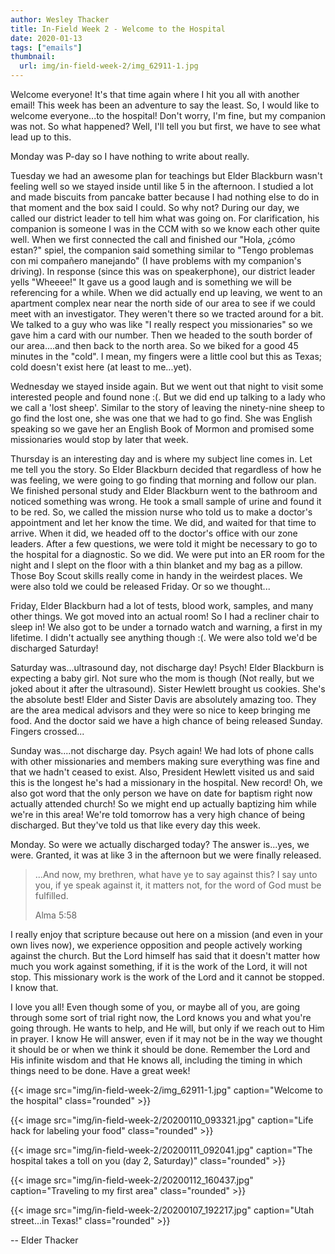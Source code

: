 ```yaml
---
author: Wesley Thacker
title: In-Field Week 2 - Welcome to the Hospital
date: 2020-01-13
tags: ["emails"]
thumbnail:
  url: img/in-field-week-2/img_62911-1.jpg
---
```


Welcome everyone! It's that time again where I hit you all with another email! This week has been an adventure to say the least. So, I would like to welcome everyone...to the hospital! Don't worry, I'm fine, but my companion was not. So what happened? Well, I'll tell you but first, we have to see what lead up to this.

Monday was P-day so I have nothing to write about really.

Tuesday we had an awesome plan for teachings but Elder Blackburn wasn't feeling well so we stayed inside until like 5 in the afternoon. I studied a lot and made biscuits from pancake batter because I had nothing else to do in that moment and the box said I could. So why not?
During our day, we called our district leader to tell him what was going on. For clarification, his companion is someone I was in the CCM with so we know each other quite well. When we first connected the call and finished our "Hola, ¿cómo estan?" spiel, the companion said something similar to "Tengo problemas con mi compañero manejando" (I have problems with my companion's driving). In response (since this was on speakerphone), our district leader yells "Wheeee!" It gave us a good laugh and is something we will be referencing for a while.
When we did actually end up leaving, we went to an apartment complex near near the north side of our area to see if we could meet with an investigator. They weren't there so we tracted around for a bit. We talked to a guy who was like "I really respect you missionaries" so we gave him a card with our number. Then we headed to the south border of our area....and then back to the north area. So we biked for a good 45 minutes in the "cold". I mean, my fingers were a little cool but this as Texas; cold doesn't exist here (at least to me...yet).

Wednesday we stayed inside again. But we went out that night to visit some interested people and found none :(. But we did end up talking to a lady who we call a 'lost sheep'. Similar to the story of leaving the ninety-nine sheep to go find the lost one, she was one that we had to go find. She was English speaking so we gave her an English Book of Mormon and promised some missionaries would stop by later that week.

Thursday is an interesting day and is where my subject line comes in. Let me tell you the story.
So Elder Blackburn decided that regardless of how he was feeling, we were going to go finding that morning and follow our plan. We finished personal study and Elder Blackburn went to the bathroom and noticed something was wrong. He took a small sample of urine and found it to be red. So, we called the mission nurse who told us to make a doctor's appointment and let her know the time. We did, and waited for that time to arrive. When it did, we headed off to the doctor's office with our zone leaders.
After a few questions, we were told it might be necessary to go to the hospital for a diagnostic. So we did. We were put into an ER room for the night and I slept on the floor with a thin blanket and my bag as a pillow. Those Boy Scout skills really come in handy in the weirdest places. We were also told we could be released Friday. Or so we thought...

Friday, Elder Blackburn had a lot of tests, blood work, samples, and many other things. We got moved into an actual room! So I had a recliner chair to sleep in! We also got to be under a tornado watch and warning, a first in my lifetime. I didn't actually see anything though :(. We were also told we'd be discharged Saturday!

Saturday was...ultrasound day, not discharge day! Psych! Elder Blackburn is expecting a baby girl. Not sure who the mom is though (Not really, but we joked about it after the ultrasound).
Sister Hewlett brought us cookies. She's the absolute best! Elder and Sister Davis are absolutely amazing too. They are the area medical advisors and they were so nice to keep bringing me food.
And the doctor said we have a high chance of being released Sunday. Fingers crossed...

Sunday was....not discharge day. Psych again! We had lots of phone calls with other missionaries and members making sure everything was fine and that we hadn't ceased to exist. Also, President Hewlett visited us and said this is the longest he's had a missionary in the hospital. New record!
Oh, we also got word that the only person we have on date for baptism right now actually attended church! So we might end up actually baptizing him while we're in this area!
We're told tomorrow has a very high chance of being discharged. But they've told us that like every day this week.

Monday. So were we actually discharged today? The answer is...yes, we were. Granted, it was at like 3 in the afternoon but we were finally released.

> ...And now, my brethren, what have ye to say against this? I say unto you, if ye speak against it, it matters not, for the word of God must be fulfilled.
>
> Alma 5:58

I really enjoy that scripture because out here on a mission (and even in your own lives now), we experience opposition and people actively working against the church. But the Lord himself has said that it doesn't matter how much you work against something, if it is the work of the Lord, it will not stop. This missionary work is the work of the Lord and it cannot be stopped. I know that.

I love you all! Even though some of you, or maybe all of you, are going through some sort of trial right now, the Lord knows you and what you're going through. He wants to help, and He will, but only if we reach out to Him in prayer. I know He will answer, even if it may not be in the way we thought it should be or when we think it should be done. Remember the Lord and His infinite wisdom and that He knows all, including the timing in which things need to be done. Have a great week!

{{< image src="img/in-field-week-2/img_62911-1.jpg" caption="Welcome to the hospital" class="rounded" >}}

{{< image src="img/in-field-week-2/20200110_093321.jpg" caption="Life hack for labeling your food" class="rounded" >}}

{{< image src="img/in-field-week-2/20200111_092041.jpg" caption="The hospital takes a toll on you (day 2, Saturday)" class="rounded" >}}

{{< image src="img/in-field-week-2/20200112_160437.jpg" caption="Traveling to my first area" class="rounded" >}}

{{< image src="img/in-field-week-2/20200107_192217.jpg" caption="Utah street...in Texas!" class="rounded" >}}

--
Elder Thacker